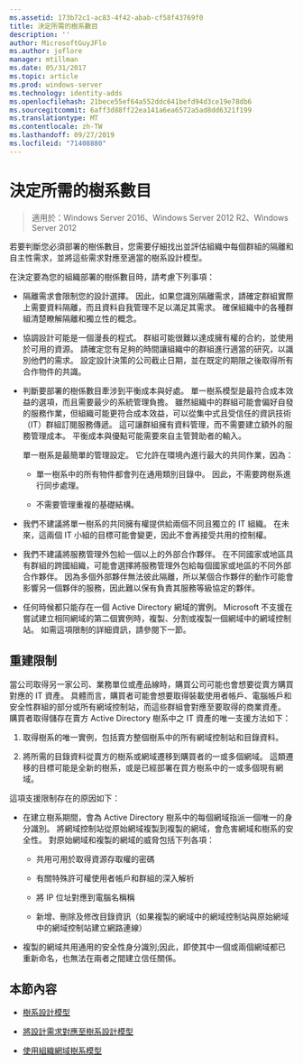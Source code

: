```yaml
---
ms.assetid: 173b72c1-ac83-4f42-abab-cf58f43769f0
title: 決定所需的樹系數目
description: ''
author: MicrosoftGuyJFlo
ms.author: joflore
manager: mtillman
ms.date: 05/31/2017
ms.topic: article
ms.prod: windows-server
ms.technology: identity-adds
ms.openlocfilehash: 21bece55ef64a552ddc641befd94d3ce19e78db6
ms.sourcegitcommit: 6aff3d88ff22ea141a6ea6572a5ad8dd6321f199
ms.translationtype: MT
ms.contentlocale: zh-TW
ms.lasthandoff: 09/27/2019
ms.locfileid: "71408880"
---
```

# <a name="determining-the-number-of-forests-required"></a>決定所需的樹系數目

>適用於：Windows Server 2016、Windows Server 2012 R2、Windows Server 2012

若要判斷您必須部署的樹係數目，您需要仔細找出並評估組織中每個群組的隔離和自主性需求，並將這些需求對應至適當的樹系設計模型。  
  
在決定要為您的組織部署的樹係數目時，請考慮下列事項：  
  
-   隔離需求會限制您的設計選擇。 因此，如果您識別隔離需求，請確定群組實際上需要資料隔離，而且資料自我管理不足以滿足其需求。 確保組織中的各種群組清楚瞭解隔離和獨立性的概念。  
  
-   協調設計可能是一個漫長的程式。 群組可能很難以達成擁有權的合約，並使用於可用的資源。 請確定您有足夠的時間讓組織中的群組進行適當的研究，以識別他們的需求。 設定設計決策的公司截止日期，並在既定的期限之後取得所有合作物件的共識。  
  
-   判斷要部署的樹係數目牽涉到平衡成本與好處。 單一樹系模型是最符合成本效益的選項，而且需要最少的系統管理負擔。 雖然組織中的群組可能會偏好自發的服務作業，但組織可能更符合成本效益，可以從集中式且受信任的資訊技術（IT）群組訂閱服務傳遞。 這可讓群組擁有資料管理，而不需要建立額外的服務管理成本。 平衡成本與優點可能需要來自主管贊助者的輸入。  
  
    單一樹系是最簡單的管理設定。 它允許在環境內進行最大的共同作業，因為：  
  
    -   單一樹系中的所有物件都會列在通用類別目錄中。 因此，不需要跨樹系進行同步處理。  
  
    -   不需要管理重複的基礎結構。  
  
-   我們不建議將單一樹系的共同擁有權提供給兩個不同且獨立的 IT 組織。 在未來，這兩個 IT 小組的目標可能會變更，因此不會再接受共用的控制權。  
  
-   我們不建議將服務管理外包給一個以上的外部合作夥伴。 在不同國家或地區具有群組的跨國組織，可能會選擇將服務管理外包給每個國家或地區的不同外部合作夥伴。 因為多個外部夥伴無法彼此隔離，所以某個合作夥伴的動作可能會影響另一個夥伴的服務，因此難以保有負責其服務等級協定的夥伴。  
  
-   任何時候都只能存在一個 Active Directory 網域的實例。 Microsoft 不支援在嘗試建立相同網域的第二個實例時，複製、分割或複製一個網域中的網域控制站。 如需這項限制的詳細資訊，請參閱下一節。  
  
## <a name="restructuring-limitations"></a>重建限制  
當公司取得另一家公司、業務單位或產品線時，購買公司可能也會想要從賣方購買對應的 IT 資產。 具體而言，購買者可能會想要取得裝載使用者帳戶、電腦帳戶和安全性群組的部分或所有網域控制站，而這些群組會對應至要取得的商業資產。 購買者取得儲存在賣方 Active Directory 樹系中之 IT 資產的唯一支援方法如下：  
  
1.  取得樹系的唯一實例，包括賣方整個樹系中的所有網域控制站和目錄資料。  
  
2.  將所需的目錄資料從賣方的樹系或網域遷移到購買者的一或多個網域。 這類遷移的目標可能是全新的樹系，或是已經部署在買方樹系中的一或多個現有網域。  
  
這項支援限制存在的原因如下：  
  
-   在建立樹系期間，會為 Active Directory 樹系中的每個網域指派一個唯一的身分識別。 將網域控制站從原始網域複製到複製的網域，會危害網域和樹系的安全性。 對原始網域和複製的網域的威脅包括下列各項：  
  
    -   共用可用於取得資源存取權的密碼  
  
    -   有關特殊許可權使用者帳戶和群組的深入解析  
  
    -   將 IP 位址對應到電腦名稱稱  
  
    -   新增、刪除及修改目錄資訊（如果複製的網域中的網域控制站與原始網域中的網域控制站建立網路連線）  
  
-   複製的網域共用通用的安全性身分識別;因此，即使其中一個或兩個網域都已重新命名，也無法在兩者之間建立信任關係。  
  
## <a name="in-this-section"></a>本節內容  
  
-   [樹系設計模型](https://technet.microsoft.com/library/cc770439.aspx)  
  
-   [將設計需求對應至樹系設計模型](Forest-Design-Models.md)  
  
-   [使用組織網域樹系模型](../../ad-ds/plan/Using-the-Organizational-Domain-Forest-Model.md)  
  


